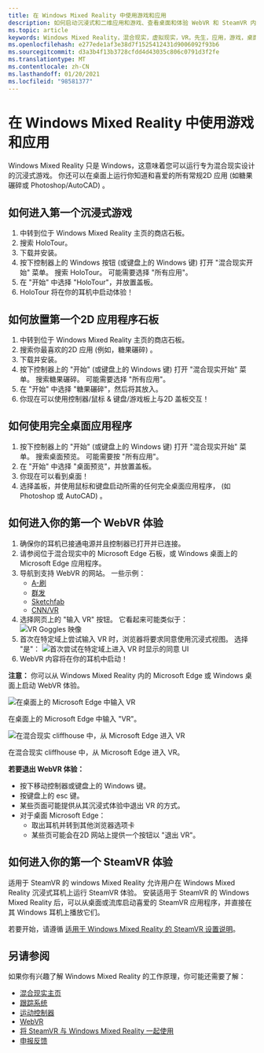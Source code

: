 ```yaml
---
title: 在 Windows Mixed Reality 中使用游戏和应用
description: 如何启动沉浸式和二维应用和游戏、查看桌面和体验 WebVR 和 SteamVR 内容。
ms.topic: article
keywords: Windows Mixed Reality，混合现实，虚拟现实，VR，先生，应用，游戏，桌面，SteamVR，WebVR，流
ms.openlocfilehash: e277ede1af3e38d7f1525412431d9006092f93b6
ms.sourcegitcommit: d3a3b4f13b3728cfdd4d43035c806c0791d3f2fe
ms.translationtype: MT
ms.contentlocale: zh-CN
ms.lasthandoff: 01/20/2021
ms.locfileid: "98581377"
---
```

# <a name="using-games-and-apps-in-windows-mixed-reality"></a>在 Windows Mixed Reality 中使用游戏和应用

Windows Mixed Reality 只是 Windows，这意味着您可以运行专为混合现实设计的沉浸式游戏。 你还可以在桌面上运行你知道和喜爱的所有常规2D 应用 (如糖果碾碎或 Photoshop/AutoCAD) 。

## <a name="how-to-get-into-your-first-immersive-game"></a>如何进入第一个沉浸式游戏

1. 中转到位于 Windows Mixed Reality 主页的商店石板。
2. 搜索 HoloTour。
3. 下载并安装。
4. 按下控制器上的 Windows 按钮 (或键盘上的 Windows 键) 打开 "混合现实开始" 菜单。 搜索 HoloTour。 可能需要选择 "所有应用"。
5. 在 "开始" 中选择 "HoloTour"，并放置盖板。
6. HoloTour 将在你的耳机中启动体验！

## <a name="how-to-place-your-first-2d-app-slate"></a>如何放置第一个2D 应用程序石板

1. 中转到位于 Windows Mixed Reality 主页的商店石板。
2. 搜索你最喜欢的2D 应用 (例如，糖果碾碎) 。
3. 下载并安装。
4. 按下控制器上的 "开始" (或键盘上的 Windows 键) 打开 "混合现实开始" 菜单。 搜索糖果碾碎。 可能需要选择 "所有应用"。
5. 在 "开始" 中选择 "糖果碾碎"，然后将其放入。
6. 你现在可以使用控制器/鼠标 & 键盘/游戏板上与2D 盖板交互！

## <a name="how-to-use-a-full-desktop-application"></a>如何使用完全桌面应用程序

1. 按下控制器上的 "开始" (或键盘上的 Windows 键) 打开 "混合现实开始" 菜单。 搜索桌面预览。 可能需要按 "所有应用"。
2. 在 "开始" 中选择 "桌面预览"，并放置盖板。
3. 你现在可以看到桌面！
4. 选择盖板，并使用鼠标和键盘启动所需的任何完全桌面应用程序， (如 Photoshop 或 AutoCAD) 。

## <a name="how-to-get-into-your-first-webvr-experience"></a>如何进入你的第一个 WebVR 体验

1. 确保你的耳机已接通电源并且控制器已打开并已连接。
2. 请参阅位于混合现实中的 Microsoft Edge 石板，或 Windows 桌面上的 Microsoft Edge 应用程序。
3. 导航到支持 WebVR 的网站。 一些示例：
   * [A-刷](https://aframe.io/a-painter/)
   * [群发](https://aframe.io/a-blast/)
   * [Sketchfab](https://sketchfab.com/)
   * [CNN/VR](https://cnn.com/vr)
4. 选择网页上的 "输入 VR" 按钮。 它看起来可能类似于： \
   ![VR Goggles 映像](images/75px-enter-vr.png)
5. 首次在特定域上尝试输入 VR 时，浏览器将要求同意使用沉浸式视图。 选择 "是"： ![首次尝试在特定域上进入 VR 时显示的同意 UI](images/1053px-Webvr-consent-ui.png)
6. WebVR 内容将在你的耳机中启动！

**注意：** 你可以从 Windows Mixed Reality 内的 Microsoft Edge 或 Windows 桌面上启动 WebVR 体验。

![在桌面上的 Microsoft Edge 中输入 VR](images/450px-webvr-desktop.png)

在桌面上的 Microsoft Edge 中输入 "VR"。

![在混合现实 cliffhouse 中，从 Microsoft Edge 进入 VR](images/450px-enter-vr-cliffhouse.jpg)

在混合现实 cliffhouse 中，从 Microsoft Edge 进入 VR。

**若要退出 WebVR 体验：**
* 按下移动控制器或键盘上的 Windows 键。
* 按键盘上的 esc 键。
* 某些页面可能提供从其沉浸式体验中退出 VR 的方式。
* 对于桌面 Microsoft Edge：
  * 取出耳机并转到其他浏览器选项卡
  * 某些页可能会在2D 网站上提供一个按钮以 "退出 VR"。

## <a name="how-to-get-into-your-first-steamvr-experience"></a>如何进入你的第一个 SteamVR 体验

适用于 SteamVR 的 windows Mixed Reality 允许用户在 Windows Mixed Reality 沉浸式耳机上运行 SteamVR 体验。 安装适用于 SteamVR 的 Windows Mixed Reality 后，可以从桌面或流库启动喜爱的 SteamVR 应用程序，并直接在其 Windows 耳机上播放它们。

若要开始，请遵循 [适用于 Windows Mixed Reality 的 SteamVR 设置说明](./using-steamvr-with-windows-mixed-reality.md)。

## <a name="see-also"></a>另请参阅

如果你有兴趣了解 Windows Mixed Reality 的工作原理，你可能还需要了解：
* [混合现实主页](your-mixed-reality-home.md)
* [跟踪系统](tracking-system.md)
* [运动控制器](controllers-in-wmr.md)
* [WebVR](webvr.md)
* [将 SteamVR 与 Windows Mixed Reality 一起使用](using-steamvr-with-windows-mixed-reality.md)
* [申报反馈](filing-feedback.md)